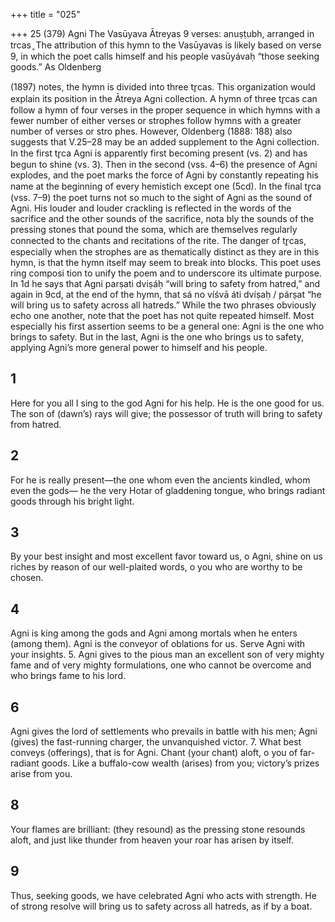 +++
title = "025"

+++
25 (379)
Agni
The Vasūyava Ātreyas
9 verses: anuṣṭubh, arranged in trcas ̥
The attribution of this hymn to the Vasūyavas is likely based on verse 9, in which the  poet calls himself and his people vasūyávaḥ “those seeking goods.” As Oldenberg

(1897) notes, the hymn is divided into three tr̥cas. This organization would explain  its position in the Ātreya Agni collection. A hymn of three tr̥cas can follow a hymn  of four verses in the proper sequence in which hymns with a fewer number of  either verses or strophes follow hymns with a greater number of verses or stro
phes. However, Oldenberg (1888: 188) also suggests that V.25–28 may be an added  supplement to the Agni collection.
In the first tr̥ca Agni is apparently first becoming present (vs. 2) and has begun  to shine (vs. 3). Then in the second (vss. 4–6) the presence of Agni explodes, and  the poet marks the force of Agni by constantly repeating his name at the beginning  of every hemistich except one (5cd). In the final tr̥ca (vss. 7–9) the poet turns not so  much to the sight of Agni as the sound of Agni. His louder and louder crackling  is reflected in the words of the sacrifice and the other sounds of the sacrifice, nota
bly the sounds of the pressing stones that pound the soma, which are themselves  regularly connected to the chants and recitations of the rite. The danger of tr̥cas,  especially when the strophes are as thematically distinct as they are in this hymn, is  that the hymn itself may seem to break into blocks. This poet uses ring composi
tion to unify the poem and to underscore its ultimate purpose. In 1d he says that  Agni parṣati dviṣáḥ “will bring to safety from hatred,” and again in 9cd, at the end  of the hymn, that sá no víśvā áti dvíṣaḥ / párṣat “he will bring us to safety across all  hatreds.” While the two phrases obviously echo one another, note that the poet has  not quite repeated himself. Most especially his first assertion seems to be a general  one: Agni is the one who brings to safety. But in the last, Agni is the one who brings  us to safety, applying Agni’s more general power to himself and his people.
## 1
Here for you all I sing to the god Agni for his help. He is the one good  for us.
The son of (dawn’s) rays will give; the possessor of truth will bring to  safety from hatred.
## 2
For he is really present—the one whom even the ancients kindled, whom  even the gods—
he the very Hotar of gladdening tongue, who brings radiant goods
through his bright light.
## 3
By your best insight and most excellent favor toward us,
o Agni, shine on us riches by reason of our well-plaited words, o you  who are worthy to be chosen.
## 4
Agni is king among the gods and Agni among mortals when he enters  (among them).
Agni is the conveyor of oblations for us. Serve Agni with your insights. 5. Agni gives to the pious man an excellent son of very mighty fame and of  very mighty formulations,
one who cannot be overcome and who brings fame to his lord.
## 6
Agni gives the lord of settlements who prevails in battle with his men; Agni (gives) the fast-running charger, the unvanquished victor. 7. What best conveys (offerings), that is for Agni. Chant (your chant) aloft,  o you of far-radiant goods.
Like a buffalo-cow wealth (arises) from you; victory’s prizes arise
from you.
## 8
Your flames are brilliant: (they resound) as the pressing stone
resounds aloft,
and just like thunder from heaven your roar has arisen by itself.
## 9
Thus, seeking goods, we have celebrated Agni who acts with strength. He of strong resolve will bring us to safety across all hatreds, as if by  a boat.
